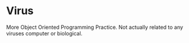 # Virus
More Object Oriented Programming Practice. Not actually related to any viruses computer or biological.
